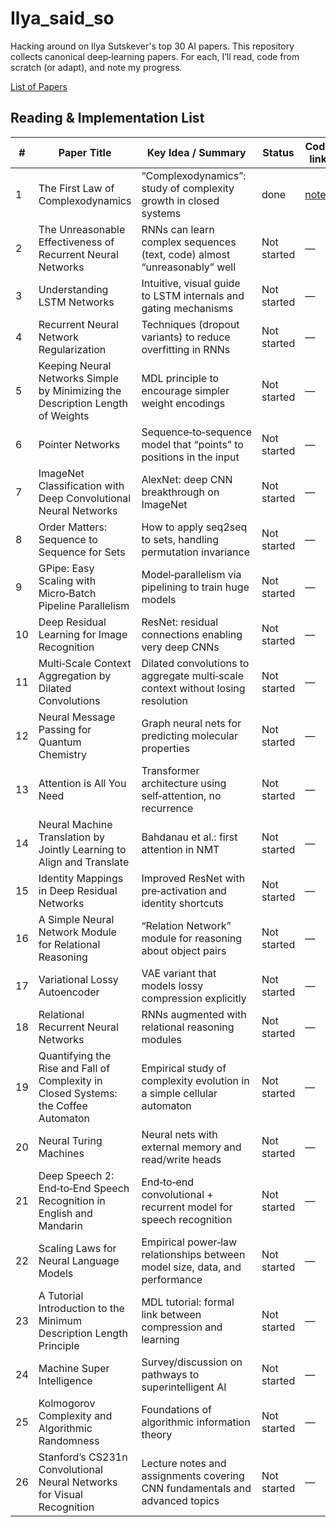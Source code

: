 # Ilya_said_so
Hacking around on Ilya Sutskever's top 30 AI papers. This repository collects canonical deep‑learning papers. For each, I’ll read, code from scratch (or adapt), and note my progress.

[List of Papers](https://aman.ai/primers/ai/top-30-papers/)


## Reading & Implementation List

| #  | Paper Title                                                                 | Key Idea / Summary                                                                    | Status       | Code link                      |
|----|------------------------------------------------------------------------------|----------------------------------------------------------------------------------------|--------------|--------------------------------|
| 1  | The First Law of Complexodynamics                                            | “Complexodynamics”: study of complexity growth in closed systems                       |  done  | [notes](code/complexodynamics.ipynb)                             |
| 2  | The Unreasonable Effectiveness of Recurrent Neural Networks                  | RNNs can learn complex sequences (text, code) almost “unreasonably” well               | Not started  | —                              |
| 3  | Understanding LSTM Networks                                                  | Intuitive, visual guide to LSTM internals and gating mechanisms                       | Not started  | —                              |
| 4  | Recurrent Neural Network Regularization                                      | Techniques (dropout variants) to reduce overfitting in RNNs                            | Not started  | —                              |
| 5  | Keeping Neural Networks Simple by Minimizing the Description Length of Weights | MDL principle to encourage simpler weight encodings                                   | Not started  | —                              |
| 6  | Pointer Networks                                                              | Sequence‑to‑sequence model that “points” to positions in the input                      | Not started  | —                              |
| 7  | ImageNet Classification with Deep Convolutional Neural Networks               | AlexNet: deep CNN breakthrough on ImageNet                                            | Not started  | —                              |
| 8  | Order Matters: Sequence to Sequence for Sets                                 | How to apply seq2seq to sets, handling permutation invariance                          | Not started  | —                              |
| 9  | GPipe: Easy Scaling with Micro‑Batch Pipeline Parallelism                      | Model‑parallelism via pipelining to train huge models                                 | Not started  | —                              |
| 10 | Deep Residual Learning for Image Recognition                                 | ResNet: residual connections enabling very deep CNNs                                  | Not started  | —                              |
| 11 | Multi‑Scale Context Aggregation by Dilated Convolutions                       | Dilated convolutions to aggregate multi‑scale context without losing resolution       | Not started  | —                              |
| 12 | Neural Message Passing for Quantum Chemistry                                 | Graph neural nets for predicting molecular properties                                 | Not started  | —                              |
| 13 | Attention is All You Need                                                     | Transformer architecture using self‑attention, no recurrence                          | Not started  | —                              |
| 14 | Neural Machine Translation by Jointly Learning to Align and Translate         | Bahdanau et al.: first attention in NMT                                              | Not started  | —                              |
| 15 | Identity Mappings in Deep Residual Networks                                   | Improved ResNet with pre‑activation and identity shortcuts                            | Not started  | —                              |
| 16 | A Simple Neural Network Module for Relational Reasoning                       | “Relation Network” module for reasoning about object pairs                            | Not started  | —                              |
| 17 | Variational Lossy Autoencoder                                                 | VAE variant that models lossy compression explicitly                                  | Not started  | —                              |
| 18 | Relational Recurrent Neural Networks                                          | RNNs augmented with relational reasoning modules                                      | Not started  | —                              |
| 19 | Quantifying the Rise and Fall of Complexity in Closed Systems: the Coffee Automaton | Empirical study of complexity evolution in a simple cellular automaton                 | Not started  | —                              |
| 20 | Neural Turing Machines                                                         | Neural nets with external memory and read/write heads                                 | Not started  | —                              |
| 21 | Deep Speech 2: End‑to‑End Speech Recognition in English and Mandarin           | End‑to‑end convolutional + recurrent model for speech recognition                     | Not started  | —                              |
| 22 | Scaling Laws for Neural Language Models                                       | Empirical power‑law relationships between model size, data, and performance            | Not started  | —                              |
| 23 | A Tutorial Introduction to the Minimum Description Length Principle           | MDL tutorial: formal link between compression and learning                           | Not started  | —                              |
| 24 | Machine Super Intelligence                                                     | Survey/discussion on pathways to superintelligent AI                                  | Not started  | —                              |
| 25 | Kolmogorov Complexity and Algorithmic Randomness                              | Foundations of algorithmic information theory                                         | Not started  | —                              |
| 26 | Stanford’s CS231n Convolutional Neural Networks for Visual Recognition        | Lecture notes and assignments covering CNN fundamentals and advanced topics           | Not started  | —                              |



